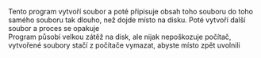 Tento program vytvoří soubor a poté připisuje obsah toho souboru do toho samého souboru tak dlouho, než dojde místo na disku. Poté vytvoří další soubor a proces se opakuje<br>
Program působí velkou zátěž na disk, ale nijak nepoškozuje počítač, vytvořené soubory stačí z počítače vymazat, abyste místo zpět uvolnili